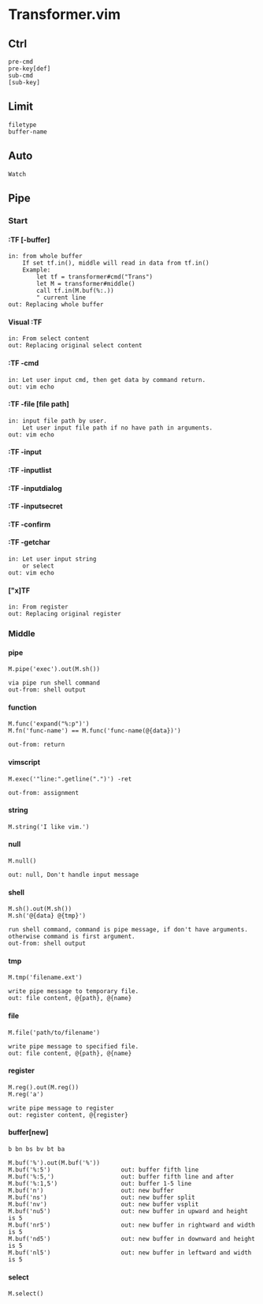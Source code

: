 Transformer.vim
===============

Ctrl
----

    pre-cmd
    pre-key[def]
    sub-cmd
    [sub-key]

Limit
-----

    filetype
    buffer-name

Auto
----

    Watch

Pipe
----

### Start

#### :TF [-buffer]
    in: from whole buffer
        If set tf.in(), middle will read in data from tf.in()
        Example:
            let tf = transformer#cmd("Trans")
            let M = transformer#middle()
            call tf.in(M.buf(%:.))
            " current line
    out: Replacing whole buffer

#### Visual :TF
    in: From select content
    out: Replacing original select content

#### :TF -cmd
    in: Let user input cmd, then get data by command return.
    out: vim echo

#### :TF -file [file path]
    in: input file path by user.
        Let user input file path if no have path in arguments.
    out: vim echo

#### :TF -input
#### :TF -inputlist
#### :TF -inputdialog
#### :TF -inputsecret
#### :TF -confirm
#### :TF -getchar
    in: Let user input string
        or select
    out: vim echo

#### ["x]TF
    in: From register
    out: Replacing original register


### Middle

#### pipe
    M.pipe('exec').out(M.sh())

    via pipe run shell command
    out-from: shell output

#### function
    M.func('expand("%:p")')
    M.fn('func-name') == M.func('func-name(@{data})')

    out-from: return

#### vimscript
    M.exec('"line:".getline(".")') -ret

    out-from: assignment

#### string
    M.string('I like vim.')

#### null
    M.null()

    out: null, Don't handle input message

#### shell
    M.sh().out(M.sh())
    M.sh('@{data} @{tmp}')

    run shell command, command is pipe message, if don't have arguments.
    otherwise command is first argument.
    out-from: shell output

#### tmp
    M.tmp('filename.ext')

    write pipe message to temporary file.
    out: file content, @{path}, @{name}

#### file
    M.file('path/to/filename')

    write pipe message to specified file.
    out: file content, @{path}, @{name}

#### register
    M.reg().out(M.reg())
    M.reg('a')

    write pipe message to register
    out: register content, @{register}

#### buffer[new]
    b bn bs bv bt ba

    M.buf('%').out(M.buf('%'))
    M.buf('%:5')                    out: buffer fifth line
    M.buf('%:5,')                   out: buffer fifth line and after
    M.buf('%:1,5')                  out: buffer 1-5 line
    M.buf('n')                      out: new buffer
    M.buf('ns')                     out: new buffer split
    M.buf('nv')                     out: new buffer vsplit
    M.buf('nu5')                    out: new buffer in upward and height is 5
    M.buf('nr5')                    out: new buffer in rightward and width is 5
    M.buf('nd5')                    out: new buffer in downward and height is 5
    M.buf('nl5')                    out: new buffer in leftward and width is 5

#### select
    M.select()
